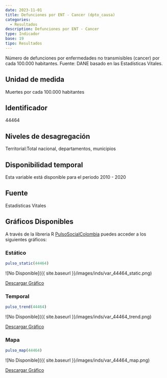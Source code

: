 ```yaml
---
date: 2023-11-01
title: Defunciones por ENT - Cancer (dpto_causa)
categories:
  - Resultados
description: Defunciones por ENT - Cancer
type: Indicador
base: 19
tipo: Resultados
--- 
```


Número de defunciones por enfermedades no transmisibles (cancer) por cada 100.000 habitantes.
Fuente: DANE basado en las Estadísticas Vitales.

## Unidad de medida
Muertes por cada 100.000 habitantes

## Identificador
44464

## Niveles de desagregación
Territorial:Total nacional, departamentos, municipios

## Disponibilidad temporal
Esta variable está disponible para el periodo 2010 - 2020

## Fuente
Estadísticas Vitales

## Gráficos Disponibles

A través de la libreria R [PulsoSocialColombia](https://github.com/pulsosocialcolombia/PulsoSocialColombia) puedes acceder a los siguientes gráficos:

### Estático

``` R
pulso_static(44464)
```

![No Disponible]({{ site.baseurl }}/images/inds/var_44464_static.png)

<a href='{{ site.baseurl }}/images/inds/var_44464_static.png'>Descargar Gráfico</a>

### Temporal

``` R
pulso_trend(44464)
```

![No Disponible]({{ site.baseurl }}/images/inds/var_44464_trend.png)

<a href='{{ site.baseurl }}/images/inds/var_44464_trend.png'>Descargar Gráfico</a>

### Mapa

``` R
pulso_map(44464)
```

![No Disponible]({{ site.baseurl }}/images/inds/var_44464_map.png)

<a href='{{ site.baseurl }}/images/inds/var_44464_map.png'>Descargar Gráfico</a>